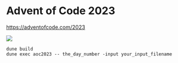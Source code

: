 # Advent of Code 2023
https://adventofcode.com/2023

![](https://geps.dev/progress/8)

```
dune build
dune exec aoc2023 -- the_day_number -input your_input_filename
```
